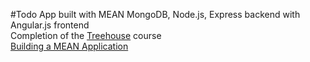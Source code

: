 #Todo App built with MEAN
MongoDB, Node.js, Express backend with Angular.js frontend</br>
Completion of the [Treehouse](https://teamtreehouse.com) course </br>
[Building a MEAN Application](https://teamtreehouse.com/library/building-a-mean-application)
